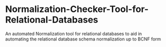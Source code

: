 # Normalization-Checker-Tool-for-Relational-Databases

An automated Normalization tool for relational databases to aid in automating the relational database schema normalization up to BCNF form
